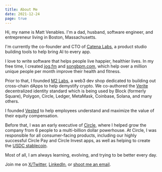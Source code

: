 ```yaml
---
title: About Me
date: 2021-12-24
page: true
---
```


Hi, my name is Matt Venables. I'm a dad, husband, software engineer, and entrepreneur living in Boston, Massachusetts.

I'm currently the co-founder and CTO of [Catena Labs](https://catena.xyz), a product studio building tools to help bring AI to every app.

I love to write software that helps people live happier, healthier lives. In my free time, I created [jog.fm](https://jog.fm) and [songbpm.com](https://songbpm.com), which help over a million unique people per month improve their health and fitness.

Prior to that, I founded [M2 Labs](https://m2.xyz), a web3 dev shop dedicated to building out cross-chain dApps to help demystify crypto. We co-authored the [Verite](https://www.circle.com/en/verite) decentralized identity standard which is being used by Block (formerly Square), Polygon, Circle, Ledger, MetaMask, Coinbase, Solana, and many others.

I founded [Vested](https://vested.co) to help employees understand and maximize the value of their equity compensation.

Before that, I was an early executive of [Circle](https://circle.com), where I helped grow the company from 6 people to a multi-billion dollar powerhouse. At Circle, I was responsible for all consumer-facing products, including our highly successful Circle Pay and Circle Invest apps, as well as helping to create the [USDC stablecoin](https://www.circle.com/usdc).

Most of all, I am always learning, evolving, and trying to be better every day.

Join me on [X/Twitter](https://x.com/mattyven), [LinkedIn](https://linkedin.com/in/mattvenables), or [shoot me an email](mailto:m@venabl.es).

